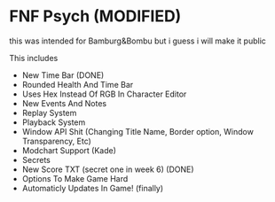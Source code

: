 # FNF Psych (MODIFIED)
this was intended for Bamburg&Bombu but i guess i will make it public

This includes

* New Time Bar (DONE)
* Rounded Health And Time Bar
* Uses Hex Instead Of RGB In Character Editor
* New Events And Notes
* Replay System
* Playback System
* Window API Shit (Changing Title Name, Border option, Window Transparency, Etc)
* Modchart Support (Kade)
* Secrets
* New Score TXT (secret one in week 6) (DONE)
* Options To Make Game Hard
* Automaticly Updates In Game! (finally)
